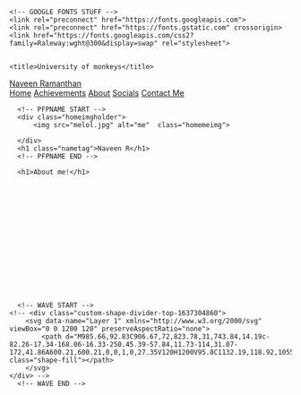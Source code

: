 <!DOCTYPE html>
<html lang="en">
<head>
    <meta charset="UTF-8">
    <meta http-equiv="X-UA-Compatible" content="IE=edge">
    <meta name="viewport" content="width=device-width, initial-scale=1.0">
    <link rel="stylesheet" href="index.css">

    <!-- GOOGLE FONTS STUFF -->
    <link rel="preconnect" href="https://fonts.googleapis.com">
    <link rel="preconnect" href="https://fonts.gstatic.com" crossorigin>
    <link href="https://fonts.googleapis.com/css2?family=Raleway:wght@300&display=swap" rel="stylesheet">


    <title>University of monkeys</title>

</head>
<body>
    <!-- RESP HEADER START -->
    <div class="header">
        <a href="#default" class="logo">Naveen Ramanthan</a>
        <div class="header-right">
          <a class="active" href="#home">Home</a>
          <a href="#contact">Achievements</a>
          <a href="#about">About</a>
          <a href="#about">Socials</a>
          <a href="#about">Contact Me</a>
        </div>
      </div>
      <!-- RESP HEADER END -->

      <!-- PFPNAME START -->
      <div class="homeimgholder">
          <img src="melol.jpg" alt="me"  class="homemeimg">

      </div>
      <h1 class="nametag">Naveen R</h1>
      <!-- PFPNAME END -->

      <h1>About me!</h1>
















      <!-- WAVE START -->
    <!-- <div class="custom-shape-divider-top-1637304860">
        <svg data-name="Layer 1" xmlns="http://www.w3.org/2000/svg" viewBox="0 0 1200 120" preserveAspectRatio="none">
            <path d="M985.66,92.83C906.67,72,823.78,31,743.84,14.19c-82.26-17.34-168.06-16.33-250.45.39-57.84,11.73-114,31.07-172,41.86A600.21,600.21,0,0,1,0,27.35V120H1200V95.8C1132.19,118.92,1055.71,111.31,985.66,92.83Z" class="shape-fill"></path>
        </svg>
    </div> -->
      <!-- WAVE END -->

</body>
</html>
